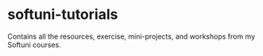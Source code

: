 # softuni-tutorials
Contains all the resources, exercise, mini-projects, and workshops from my Softuni courses.
